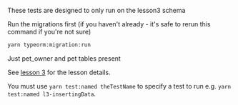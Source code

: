 These tests are designed to only run on the lesson3 schema

Run the migrations first (if you haven't already - it's safe to rerun this command if you're not sure)

```bash
yarn typeorm:migration:run
```

Just pet_owner and pet tables present

See [lesson 3](https://www.darraghoriordan.com/2022/06/11/persistence-3-typeorm-postgres-single-table-data/) for the lesson details.

You must use `yarn test:named theTestName` to specify a test to run e.g. `yarn test:named l3-insertingData`.
